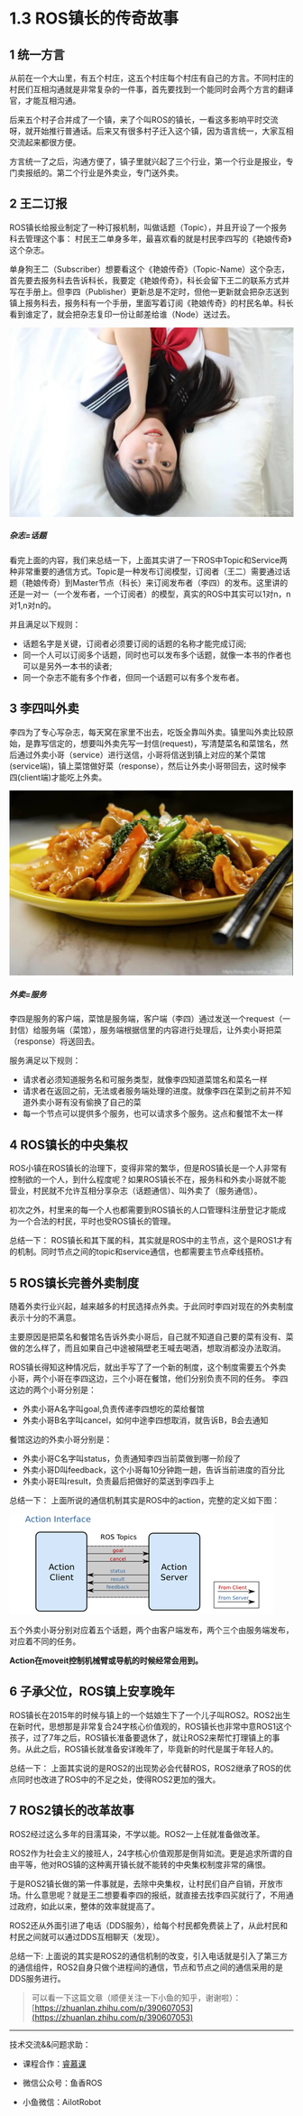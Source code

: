 # 1.3 ROS镇长的传奇故事

## 1 统一方言

从前在一个大山里，有五个村庄，这五个村庄每个村庄有自己的方言。不同村庄的村民们互相沟通就是非常复杂的一件事，首先要找到一个能同时会两个方言的翻译官，才能互相沟通。

后来五个村子合并成了一个镇，来了个叫ROS的镇长，一看这多影响平时交流呀，就开始推行普通话。后来又有很多村子迁入这个镇，因为语言统一，大家互相交流起来都很方便。

方言统一了之后，沟通方便了，镇子里就兴起了三个行业，第一个行业是报业，专门卖报纸的。第二个行业是外卖业，专门送外卖。

## 2 王二订报

ROS镇长给报业制定了一种订报机制，叫做话题（Topic），并且开设了一个报务科去管理这个事：
村民王二单身多年，最喜欢看的就是村民李四写的《艳娘传奇》这个杂志。

单身狗王二（Subscriber）想要看这个《艳娘传奇》（Topic-Name）这个杂志，首先要去报务科去告诉科长，我要定《艳娘传奇》，科长会留下王二的联系方式并写在手册上。但李四（Publisher）更新总是不定时，但他一更新就会把杂志送到镇上报务科去，报务科有一个手册，里面写着订阅《艳娘传奇》的村民名单。科长看到谁定了，就会把杂志复印一份让邮差给谁（Node）送过去。

![image-20210717153837468](1.3课外阅读_ROS镇长与艳娘传奇/imgs/image-20210717153837468.png)


##### 杂志=话题

看完上面的内容，我们来总结一下，上面其实讲了一下ROS中Topic和Service两种非常重要的通信方式。Topic是一种发布订阅模型，订阅者（王二）需要通过话题（艳娘传奇）到Master节点（科长）来订阅发布者（李四）的发布。这里讲的还是一对一（一个发布者，一个订阅者）的模型，真实的ROS中其实可以1对n，n对1,n对n的。

并且满足以下规则：

- 话题名字是关键，订阅者必须要订阅的话题的名称才能完成订阅;
- 同一个人可以订阅多个话题，同时也可以发布多个话题，就像一本书的作者也可以是另外一本书的读者;
- 同一个杂志不能有多个作者，但同一个话题可以有多个发布者。


## 3 李四叫外卖

李四为了专心写杂志，每天窝在家里不出去，吃饭全靠叫外卖。镇里叫外卖比较原始，是靠写信定的，想要叫外卖先写一封信(request)，写清楚菜名和菜馆名，然后通过外卖小哥（service）进行送信，小哥将信送到镇上对应的某个菜馆(service端)，镇上菜馆做好菜（response），然后让外卖小哥带回去，这时候李四(client端)才能吃上外卖。

![image-20210717153854839](1.3课外阅读_ROS镇长与艳娘传奇/imgs/image-20210717153854839.png)


##### 外卖=服务

李四是服务的客户端，菜馆是服务端，客户端（李四）通过发送一个request（一封信）给服务端（菜馆），服务端根据信里的内容进行处理后，让外卖小哥把菜（response）将送回去。

服务满足以下规则：

- 请求者必须知道服务名和可服务类型，就像李四知道菜馆名和菜名一样
- 请求者在返回之前，无法或者服务端处理的进度。就像李四在菜到之前并不知道外卖小哥有没有偷换了自己的菜
- 每一个节点可以提供多个服务，也可以请求多个服务。这点和餐馆不太一样


## 4 ROS镇长的中央集权

ROS小镇在ROS镇长的治理下，变得非常的繁华，但是ROS镇长是一个人非常有控制欲的一个人，到什么程度呢？如果ROS镇长不在，报务科和外卖小哥就不能营业，村民就不允许互相分享杂志（话题通信）、叫外卖了（服务通信）。

初次之外，村里来的每一个人也都需要到ROS镇长的人口管理科注册登记才能成为一个合法的村民，平时也受ROS镇长的管理。

总结一下：
ROS镇长和其下属的科，其实就是ROS中的主节点，这个是ROS1才有的机制。同时节点之间的topic和service通信，也都需要主节点牵线搭桥。



## 5 ROS镇长完善外卖制度

随着外卖行业兴起，越来越多的村民选择点外卖。于此同时李四对现在的外卖制度表示十分的不满意。

主要原因是把菜名和餐馆名告诉外卖小哥后，自己就不知道自己要的菜有没有、菜做的怎么样了，而且如果自己中途被隔壁老王喊去喝酒，想取消都没办法取消。

ROS镇长得知这种情况后，就出手写了了一个新的制度，这个制度需要五个外卖小哥，两个小哥在李四这边，三个小哥在餐馆，他们分别负责不同的任务。
李四这边的两个小哥分别是：
- 外卖小哥A名字叫goal,负责传递李四想吃的菜给餐馆
- 外卖小哥B名字叫cancel，如何中途李四想取消，就告诉B，B会去通知

餐馆这边的外卖小哥分别是：
- 外卖小哥C名字叫status，负责通知李四当前菜做到哪一阶段了
- 外卖小哥D叫feedback，这个小哥每10分钟跑一趟，告诉当前进度的百分比
- 外卖小哥E叫result，负责最后把做好的菜送到李四手上

总结一下：
上面所说的通信机制其实是ROS中的action，完整的定义如下图：

![image-20210719035457656](1.3课外阅读_ROS镇长与艳娘传奇/imgs/image-20210719035457657)

五个外卖小哥分别对应着五个话题，两个由客户端发布，两个三个由服务端发布，对应着不同的任务。

**Action在moveit控制机械臂或导航的时候经常会用到。**



## 6 子承父位，ROS镇上安享晚年

ROS镇长在2015年的时候与镇上的一个姑娘生下了一个儿子叫ROS2。ROS2出生在新时代，思想那是非常复合24字核心价值观的，ROS镇长也非常中意ROS1这个孩子，过了7年之后，ROS镇长准备要退休了，就让ROS2来帮忙打理镇上的事务。从此之后，ROS镇长就准备安详晚年了，毕竟新的时代是属于年轻人的。


总结一下：
上面其实说的是ROS2的出现势必会代替ROS，ROS2继承了ROS的优点同时也改进了ROS中的不足之处，使得ROS2更加的强大。


## 7 ROS2镇长的改革故事

ROS2经过这么多年的目濡耳染，不学以能。ROS2一上任就准备做改革。

ROS2作为社会主义的接班人，24字核心价值观那是倒背如流。更是追求所谓的自由平等，他对ROS镇的这种离开镇长就不能转的中央集权制度非常的痛恨。

于是ROS2镇长做的第一件事就是，去除中央集权，让村民们自产自销，开放市场。什么意思呢？就是王二想要看李四的报纸，就直接去找李四买就行了，不用通过政府，如此以来，整体的效率就提高了。

ROS2还从外面引进了电话（DDS服务），给每个村民都免费装上了，从此村民和村民之间就可以通过DDS互相聊天（发现）。

总结一下:
上面说的其实是ROS2的通信机制的改变，引入电话就是引入了第三方的通信组件，ROS2自身只做个进程间的通信，节点和节点之间的通信采用的是DDS服务进行。

> 可以看一下这篇文章（顺便关注一下小鱼的知乎，谢谢啦）：[https://zhuanlan.zhihu.com/p/390607053](https://zhuanlan.zhihu.com/p/390607053)


------

技术交流&&问题求助：

- 课程合作：[睿慕课](https://www.aiimooc.com/)

- 微信公众号：鱼香ROS

- 小鱼微信：AiIotRobot
